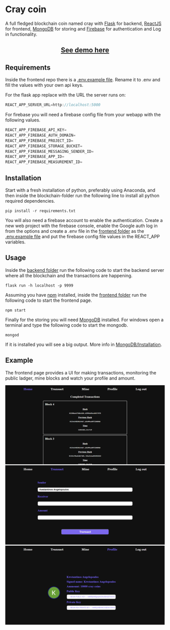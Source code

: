# Cray coin

A full fledged blockchain coin named cray with [Flask](https://flask.palletsprojects.com/en/1.1.x/) for backend, [ReactJS](https://reactjs.org/) for frontend, [MongoDB](https://www.mongodb.com/) for storing and [Firebase](https://firebase.google.com) for authentication and Log in functionality.

<div align="center">
  <h2><a href="http://kangelopoulos.ddns.net/craycoin"> See demo here </a></h2>
</div>

## Requirements

Inside the frontend repo there is a [.env.example file](./src/frontend/.env.example). Rename it to .env and fill the values with your own api keys.

For the flask app replace with the URL the server runs on:

```javascript
REACT_APP_SERVER_URL=http://localhost:5000
```

For firebase you will need a firebase config file from your webapp with the following values.

```javascript
REACT_APP_FIREBASE_API_KEY=
REACT_APP_FIREBASE_AUTH_DOMAIN=
REACT_APP_FIREBASE_PROJECT_ID=
REACT_APP_FIREBASE_STORAGE_BUCKET=
REACT_APP_FIREBASE_MESSAGING_SENDER_ID=
REACT_APP_FIREBASE_APP_ID=
REACT_APP_FIREBASE_MEASUREMENT_ID=
```

## Installation

Start with a fresh installation of python, preferably using Anaconda, and then inside the blockchain-folder run the following line to install all python required dependencies.

```
pip install -r requirements.txt
```

You will also need a firebase account to enable the authentication. Create a new web project with the firebase console, enable the Google auth log in from the options and create a .env file in the [frontend folder](src/frontend) as the [.env.example file](src/frontend/.env.example) and put the firebase config file values in the REACT_APP variables.

## Usage


Inside the [backend folder](src/backend) run the following code to start the backend server where all the blockchain and the transactions are happening.

```
flask run -h localhost -p 9999
```

Assuming you have [npm](https://www.npmjs.com/) installed, inside the [frontend folder](src/frontend) run the following code to start the frontend page.

```
npm start
```

Finally for the storing you will need [MongoDB](https://www.mongodb.com/) installed. For windows open a terminal and type the following code to start the mongodb.

```
mongod
```

If it is installed you will see a big output. More info in [MongoDB/Installation](https://docs.mongodb.com/manual/tutorial/install-mongodb-on-windows/).

## Example

The frontend page provides a UI for making transactions, monitoring the public ladger, mine blocks and watch your profile and amount.

<p align="center">
  <img src="img/img1.png" /> 
  <img src="img/img2.png" /> 
  <img src="img/img3.png" /> 
</p>
